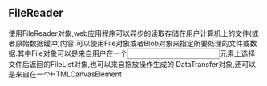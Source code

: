 ## FileReader
使用FileReader对象,web应用程序可以异步的读取存储在用户计算机上的文件(或者原始数据缓冲)内容,可以使用File对象或者Blob对象来指定所要处理的文件或数据.其中File对象可以是来自用户在一个<input>元素上选择文件后返回的FileList对象,也可以来自拖放操作生成的 DataTransfer对象,还可以是来自在一个HTMLCanvasElement  
